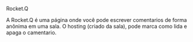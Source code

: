 Rocket.Q

A Rocket.Q é uma página onde você pode escrever comentarios de forma anônima em uma sala.
O hosting (criado da sala), pode marca como lida e apaga o camentario.
